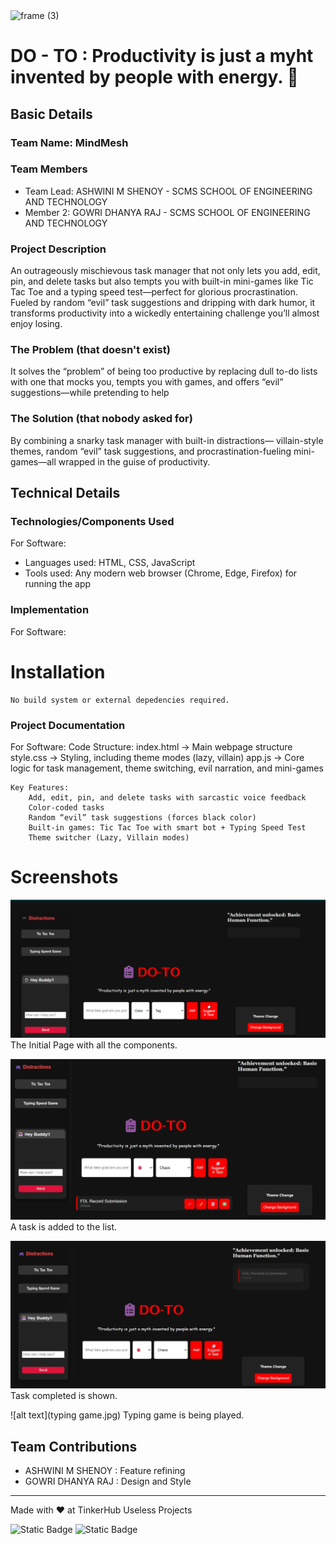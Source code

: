 <img width="3188" height="1202" alt="frame (3)" src="https://github.com/user-attachments/assets/517ad8e9-ad22-457d-9538-a9e62d137cd7" />


# DO - TO : Productivity is just a myht invented by people with energy.  🎯


## Basic Details
### Team Name: MindMesh


### Team Members
- Team Lead: ASHWINI M SHENOY - SCMS SCHOOL OF ENGINEERING AND TECHNOLOGY
- Member 2: GOWRI DHANYA RAJ - SCMS SCHOOL OF ENGINEERING AND TECHNOLOGY

### Project Description
An outrageously mischievous task manager that not only lets you add, edit, pin, and delete tasks but also tempts you with built-in mini-games like Tic Tac Toe and a typing speed test—perfect for glorious procrastination.
Fueled by random “evil” task suggestions and dripping with dark humor, it transforms productivity into a wickedly entertaining challenge you’ll almost enjoy losing.

### The Problem (that doesn't exist)
It solves the “problem” of being too productive by replacing dull to-do lists with one that mocks you, tempts you with games, and offers “evil” suggestions—while pretending to help

### The Solution (that nobody asked for)
By combining a snarky task manager with built-in distractions— villain-style themes, random “evil” task suggestions, and procrastination-fueling mini-games—all wrapped in the guise of productivity.

## Technical Details
### Technologies/Components Used
For Software:
- Languages used: HTML, CSS, JavaScript
- Tools used: Any modern web browser (Chrome, Edge, Firefox) for running the app

### Implementation
For Software:
# Installation
    No build system or external depedencies required.

### Project Documentation
For Software:
    Code Structure:
        index.html → Main webpage structure
        style.css → Styling, including theme modes (lazy, villain)
        app.js → Core logic for task management, theme switching, evil narration, and mini-games

    Key Features:
        Add, edit, pin, and delete tasks with sarcastic voice feedback
        Color-coded tasks
        Random “evil” task suggestions (forces black color)
        Built-in games: Tic Tac Toe with smart bot + Typing Speed Test
        Theme switcher (Lazy, Villain modes)

# Screenshots
![alt text](image.png)
The Initial Page with all the components.

![alt text](add.jpg)
A task is added to the list.

![alt text](done.jpg)
Task completed is shown.

![alt text](typing game.jpg)
Typing game is being played.

## Team Contributions
- ASHWINI M SHENOY : Feature refining
- GOWRI DHANYA RAJ : Design and Style

---
Made with ❤️ at TinkerHub Useless Projects 

![Static Badge](https://img.shields.io/badge/TinkerHub-24?color=%23000000&link=https%3A%2F%2Fwww.tinkerhub.org%2F)
![Static Badge](https://img.shields.io/badge/UselessProjects--25-25?link=https%3A%2F%2Fwww.tinkerhub.org%2Fevents%2FQ2Q1TQKX6Q%2FUseless%2520Projects)



